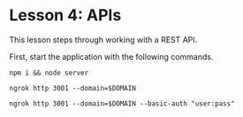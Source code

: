 # Lesson 4: APIs

This lesson steps through working with a REST API. 

First, start the application with the following commands.
```
npm i && node server
```

```
ngrok http 3001 --domain=$DOMAIN
```

```
ngrok http 3001 --domain=$DOMAIN --basic-auth "user:pass"
```